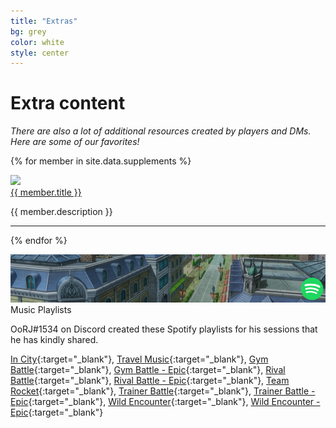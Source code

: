 ```yaml
---
title: "Extras"
bg: grey
color: white
style: center
---
```


# **Extra content**

*There are also a lot of additional resources created by players and DMs. Here are some of our favorites!*

{% for member in site.data.supplements %}
<div class="banner_container">
<a href="{{ member.url }}" target="_blank">

<img src="{{ member.img }}">

<div class="banner_text">{{ member.title }}</div>

</a>
</div>	

  {{ member.description }}
  
  ___


{% endfor %}
<div class="banner_container">
<img src="img/resource_banners/spotify_banner.png">
<div class="banner_text">Music Playlists</div>
</div>	

OoRJ#1534 on Discord created these Spotify playlists for his sessions that he has kindly shared.

[In City](https://open.spotify.com/user/22bofgipak4cdufmwnsfu6nxy/playlist/57hMvVglMiwZZhYGUMSgyQ?si=HQSi3yRFSayrjDUb0bWUdA){:target="_blank"},
[Travel Music](https://open.spotify.com/user/22bofgipak4cdufmwnsfu6nxy/playlist/4O1IK3GI2wZFPQUpLTiGQc?si=XrhhEBRIQRmBnso7gU76UA){:target="_blank"},
[Gym Battle](https://open.spotify.com/user/22bofgipak4cdufmwnsfu6nxy/playlist/41BhcNjBnAEoTSUMCiTgAq?si=0B1CAipxQsy2NLhxTQKCfQ){:target="_blank"},
[Gym Battle - Epic](https://open.spotify.com/user/22bofgipak4cdufmwnsfu6nxy/playlist/11rlOaJjsSMRiBhhBRRata?si=5p4s2xiyR9-DOSguW8q2nA){:target="_blank"},
[Rival Battle](https://open.spotify.com/user/22bofgipak4cdufmwnsfu6nxy/playlist/3VVngNFLr2sn9tsyBK33TF?si=W5CW17K3S6SRTkqOmg46GQ){:target="_blank"},
[Rival Battle - Epic](https://open.spotify.com/user/22bofgipak4cdufmwnsfu6nxy/playlist/6dyVNgmMAJ9hxY6ldmayvD?si=ZqluZZpsS8aLmnm5Td800w){:target="_blank"},
[Team Rocket](https://open.spotify.com/user/22bofgipak4cdufmwnsfu6nxy/playlist/1dCbyICxrZ6RYBhvAmb6oE?si=Rv5zBSqXRJSQTTzZ4qkVQw){:target="_blank"},
[Trainer Battle](https://open.spotify.com/user/22bofgipak4cdufmwnsfu6nxy/playlist/3mESB7XodVS9PE8fjkVF6h?si=kR1eLaj-SDy54Pf7i5r3Lg){:target="_blank"},
[Trainer Battle - Epic](https://open.spotify.com/user/22bofgipak4cdufmwnsfu6nxy/playlist/4mBP9ycJdckBSLAlN0PoMT?si=_YltXPj2Tq-qitDSnyTmCQ){:target="_blank"},
[Wild Encounter](https://open.spotify.com/user/22bofgipak4cdufmwnsfu6nxy/playlist/2ejnErVVa5Iuaj80AsOX0E?si=LDH7908OQnqWwV9IC883gg){:target="_blank"},
[Wild Encounter - Epic](https://open.spotify.com/user/22bofgipak4cdufmwnsfu6nxy/playlist/358LjmgHhj3IKy5bsf18tL?si=Bvu6fLmFTvmNgCSlpTGVIg){:target="_blank"}
